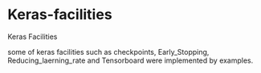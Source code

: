 # Keras-facilities
Keras Facilities 

some of keras facilities such as checkpoints, Early_Stopping, Reducing_laerning_rate and Tensorboard were implemented by examples.

